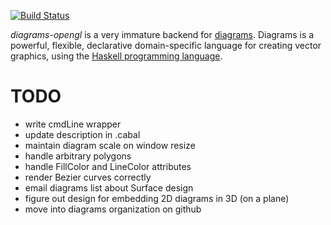 [![Build Status](https://secure.travis-ci.org/diagrams/diagrams-svg.png)](http://travis-ci.org/diagrams/diagrams-svg)

_diagrams-opengl_ is a very immature backend for [diagrams].  Diagrams is a powerful,
flexible, declarative domain-specific language for creating vector graphics,
using the [Haskell programming language][haskell].

[diagrams]: http://projects.haskell.org/diagrams/
[haskell]: http://www.haskell.org/haskellwiki/Haskell

# TODO
- write cmdLine wrapper
- update description in .cabal
- maintain diagram scale on window resize
- handle arbitrary polygons
- handle FillColor and LineColor attributes
- render Bezier curves correctly
- email diagrams list about Surface design
- figure out design for embedding 2D diagrams in 3D (on a plane)
- move into diagrams organization on github
